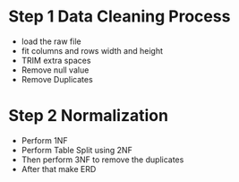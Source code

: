 # Step 1 Data Cleaning Process

- load the raw file
- fit columns and rows width and height
- TRIM extra spaces
- Remove null value
- Remove Duplicates

# Step 2 Normalization

- Perform 1NF
- Perform Table Split using 2NF
- Then perform 3NF to remove the duplicates
- After that make ERD
